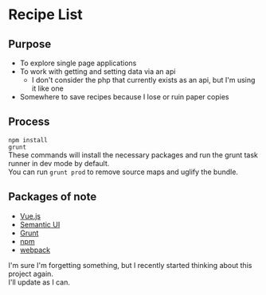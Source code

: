 # Recipe List
## Purpose
+ To explore single page applications
+ To work with getting and setting data via an api  
  + I don't consider the php that currently exists as an api, but I'm using it like one
+ Somewhere to save recipes because I lose or ruin paper copies

## Process
<code>npm install</code>   
<code>grunt</code>  
These commands will install the necessary packages and run the grunt task runner in dev mode by default.  
You can run <code>grunt prod</code> to remove source maps and uglify the bundle.

## Packages of note

+  [Vue.js](https://vuejs.org)  
+  [Semantic UI](https://semantic-ui.com)  
+  [Grunt](https://gruntjs.com/)  
+  [npm](https://www.npmjs.com/)  
+  [webpack](https://webpack.js.org/)

I'm sure I'm forgetting something, but I recently started thinking about this project again.  
I'll update as I can.
